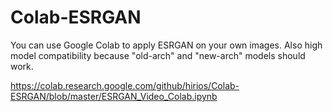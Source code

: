 # Colab-ESRGAN
You can use Google Colab to apply ESRGAN on your own images. Also high model compatibility because "old-arch" and "new-arch" models should work.

https://colab.research.google.com/github/hirios/Colab-ESRGAN/blob/master/ESRGAN_Video_Colab.ipynb
